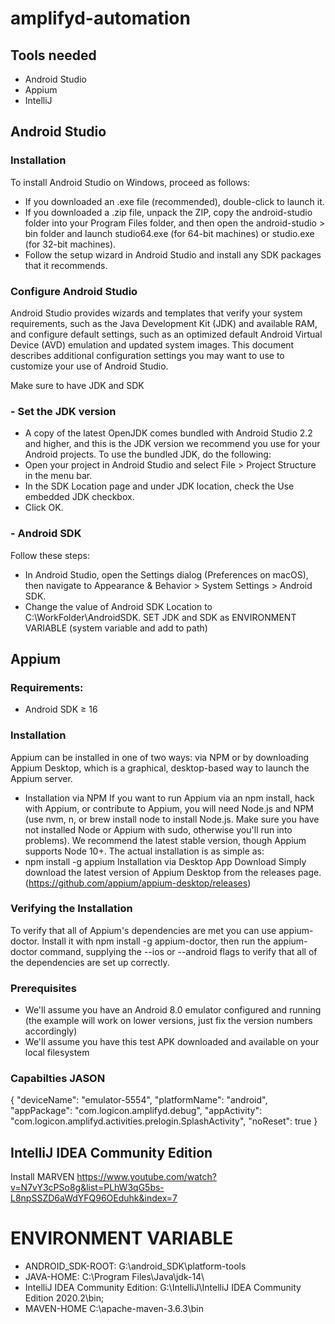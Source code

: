 # amplifyd-automation
## Tools needed
- Android Studio
- Appium
- IntelliJ

## Android Studio
### Installation
To install Android Studio on Windows, proceed as follows:

- If you downloaded an .exe file (recommended), double-click to launch it.
- If you downloaded a .zip file, unpack the ZIP, copy the android-studio folder into your Program Files folder, and then open the android-studio > bin folder and launch studio64.exe (for 64-bit machines) or studio.exe (for 32-bit machines).
- Follow the setup wizard in Android Studio and install any SDK packages that it recommends.

### Configure Android Studio
Android Studio provides wizards and templates that verify your system requirements, such as the Java Development Kit (JDK) and available RAM, and configure default settings, such as an optimized default Android Virtual Device (AVD) emulation and updated system images. This document describes additional configuration settings you may want to use to customize your use of Android Studio.

Make sure to have JDK and SDK
### - Set the JDK version
- A copy of the latest OpenJDK comes bundled with Android Studio 2.2 and higher, and this is the JDK version we recommend you use for your Android projects. To use the bundled JDK, do the following:
- Open your project in Android Studio and select File > Project Structure in the menu bar.
- In the SDK Location page and under JDK location, check the Use embedded JDK checkbox.
- Click OK.

### - Android SDK
Follow these steps:
- In Android Studio, open the Settings dialog (Preferences on macOS), then navigate to Appearance & Behavior > System Settings > Android SDK.
- Change the value of Android SDK Location to C:\WorkFolder\AndroidSDK.
SET JDK and SDK as ENVIRONMENT VARIABLE (system variable and add to path)

## Appium
### Requirements:
- Android SDK ≥ 16

### Installation
Appium can be installed in one of two ways: via NPM or by downloading Appium Desktop, which is a graphical, desktop-based way to launch the Appium server.

- Installation via NPM
If you want to run Appium via an npm install, hack with Appium, or contribute to Appium, you will need Node.js and NPM (use nvm, n, or brew install node to install Node.js. Make sure you have not installed Node or Appium with sudo, otherwise you'll run into problems). We recommend the latest stable version, though Appium supports Node 10+.
The actual installation is as simple as:
- npm install -g appium
Installation via Desktop App Download
Simply download the latest version of Appium Desktop from the releases page.
(https://github.com/appium/appium-desktop/releases)

### Verifying the Installation
To verify that all of Appium's dependencies are met you can use appium-doctor. Install it with npm install -g appium-doctor, then run the appium-doctor command, supplying the --ios or --android flags to verify that all of the dependencies are set up correctly.

### Prerequisites
- We'll assume you have an Android 8.0 emulator configured and running (the example will work on lower versions, just fix the version numbers accordingly)
- We'll assume you have this test APK downloaded and available on your local filesystem

### Capabilties JASON
{
  "deviceName": "emulator-5554",
  "platformName": "android",
  "appPackage": "com.logicon.amplifyd.debug",
  "appActivity": "com.logicon.amplifyd.activities.prelogin.SplashActivity",
  "noReset": true
}

## IntelliJ IDEA Community Edition
Install MARVEN
https://www.youtube.com/watch?v=N7vY3cPSo8g&list=PLhW3qG5bs-L8npSSZD6aWdYFQ96OEduhk&index=7

# ENVIRONMENT VARIABLE
- ANDROID_SDK-ROOT: G:\android_SDK\platform-tools
- JAVA-HOME: C:\Program Files\Java\jdk-14\
- IntelliJ IDEA Community Edition: G:\IntelliJ\IntelliJ IDEA Community Edition 2020.2\bin;
- MAVEN-HOME C:\apache-maven-3.6.3\bin
